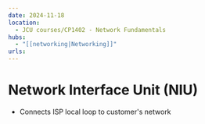 ```yaml
---
date: 2024-11-18
location:
  - JCU courses/CP1402 - Network Fundamentals
hubs:
  - "[[networking|Networking]]"
urls:
---
```


# Network Interface Unit (NIU)
+ Connects ISP local loop to customer's network

